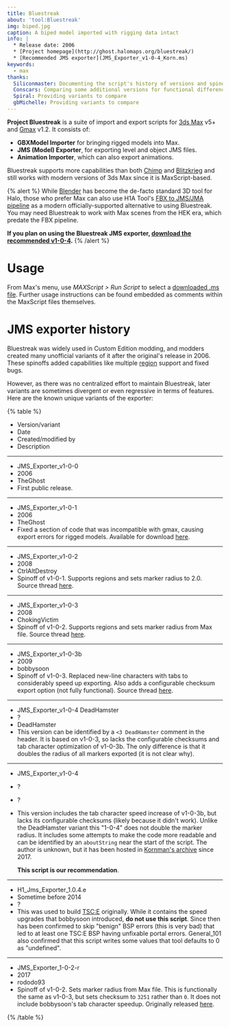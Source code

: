 ```yaml
---
title: Bluestreak
about: 'tool:Bluestreak'
img: biped.jpg
caption: A biped model imported with rigging data intact
info: |
  * Release date: 2006
  * [Project homepage](http://ghost.halomaps.org/bluestreak/)
  * [Recommended JMS exporter](JMS_Exporter_v1-0-4_Korn.ms)
keywords:
  - max
thanks:
  Siliconmaster: Documenting the script's history of versions and spinoffs
  Conscars: Comparing some additional versions for functional differences
  Spiral: Providing variants to compare
  gbMichelle: Providing variants to compare
---
```

**Project Bluestreak** is a suite of import and export scripts for [3ds Max](~3dsmax) v5+ and [Gmax](~) v1.2. It consists of:

* **GBXModel Importer** for bringing rigged models into Max.
* **JMS (Model) Exporter**, for exporting level and object JMS files.
* **Animation Importer**, which can also export animations.

Bluestreak supports more capabilities than both [Chimp](~) and [Blitzkrieg](~) and still works with modern versions of 3ds Max since it is MaxScript-based.

{% alert %}
While [Blender](~) has become the de-facto standard 3D tool for Halo, those who prefer Max can also use H1A Tool's [FBX to JMS/JMA pipeline](~h1a-tool#creating-a-jms-file-from-an-fbx-file) as a modern officially-supported alternative to using Bluestreak. You may need Bluestreak to work with Max scenes from the HEK era, which predate the FBX pipeline.

**If you plan on using the Bluestreak JMS exporter, [download the recommended v1-0-4](JMS_Exporter_v1-0-4_Korn.ms).**
{% /alert %}

# Usage
From Max's menu, use _MAXScript > Run Script_ to select a [downloaded .ms file](http://ghost.halomaps.org/bluestreak/). Further usage instructions can be found embedded as comments within the MaxScript files themselves.

# JMS exporter history
Bluestreak was widely used in Custom Edition modding, and modders created many unofficial variants of it after the original's release in 2006. These spinoffs added capabilities like multiple [region](~gbxmodel#regions) support and fixed bugs.

However, as there was no centralized effort to maintain Bluestreak, later variants are sometimes divergent or even regressive in terms of features. Here are the known unique variants of the exporter:

{% table %}
* Version/variant
* Date
* Created/modified by
* Description
---
* JMS_Exporter_v1-0-0
* 2006
* TheGhost
* First public release.
---
* JMS_Exporter_v1-0-1
* 2006
* TheGhost
* Fixed a section of code that was incompatible with gmax, causing export errors for rigged models. Available for download [here](http://ghost.halomaps.org/bluestreak/jms/).
---
* JMS_Exporter_v1-0-2
* 2008
* CtrlAltDestroy
* Spinoff of v1-0-1. Supports regions and sets marker radius to 2.0. Source thread [here](http://www.modacity.net/forums/archive/index.php/t-10588.html).
---
* JMS_Exporter_v1-0-3
* 2008
* ChokingVictim
* Spinoff of v1-0-2. Supports regions and sets marker radius from Max file. Source thread [here](http://www.modacity.net/forums/archive/index.php/t-10588.html).
---
* JMS_Exporter_v1-0-3b
* 2009
* bobbysoon
* Spinoff of v1-0-3. Replaced new-line characters with tabs to considerably speed up exporting. Also adds a configurable checksum export option (not fully functional). Source thread [here](http://www.modacity.net/forums/archive/index.php/t-10588.html).
---
* JMS_Exporter_v1-0-4 DeadHamster
* ?
* DeadHamster
* This version can be identified by a `<3 DeadHamster` comment in the header. It is based on v1-0-3, so lacks the configurable checksums and tab character optimization of v1-0-3b. The only difference is that it doubles the radius of all markers exported (it is not clear why).
---
* JMS_Exporter_v1-0-4
* ?
* ?
*
  This version includes the tab character speed increase of v1-0-3b, but lacks its configurable checksums (likely because it didn't work). Unlike the DeadHamster variant this "1-0-4" does not double the marker radius. It includes some attempts to make the code more readable and can be identified by an `aboutString` near the start of the script. The author is unknown, but it has been hosted in [Kornman's archive][korn104] since 2017.
  
  **This script is our recommendation**.
---
* H1_Jms_Exporter_1.0.4.e
* Sometime before 2014
* ?
* This was used to build [TSC:E][tsce] originally. While it contains the speed upgrades that bobbysoon introduced, **do not use this script**. Since then has been confirmed to skip "benign" BSP errors (this is very bad) that led to at least one TSC:E BSP having unfixable portal errors. General_101 also confirmed that this script writes some values that tool defaults to 0 as "undefined".
---
* JMS_Exporter_1-0-2-r
* 2017
* rododo93
* Spinoff of v1-0-2. Sets marker radius from Max file. This is functionally the same as v1-0-3, but sets checksum to `3251` rather than `0`. It does not include bobbysoon's tab character speedup. Originally released [here](https://opencarnage.net/index.php?/topic/6823-updated-jms-exporter/).

{% /table %}

[korn104]: https://github.com/HaloMods/HaloContentToolScripts/blob/master/Halo1/JMS_Exporter_v1-0-4.ms
[tsce]: https://tsce.info/index.html